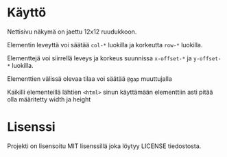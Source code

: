 # Käyttö
Nettisivu näkymä on jaettu 12x12 ruudukkoon.

Elementin leveyttä voi säätää `col-*` luokilla ja korkeutta `row-*` luokilla.
    
Elementtejä voi siirrellä leveys ja korkeus suunnissa `x-offset-*` ja `y-offset-*` luokilla.
    
Elementtien välissä olevaa tilaa voi säätää `@gap` muuttujalla

Kaikilli elementeillä lähtien `<html>` sinun käyttämään elementtiin asti pitää olla määritetty width ja height 

# Lisenssi
Projekti on lisensoitu MIT lisenssillä joka löytyy LICENSE tiedostosta.
